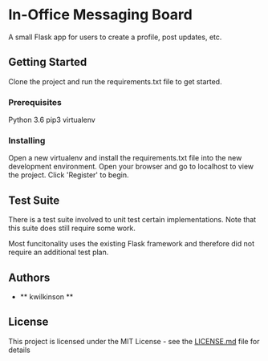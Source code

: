 # In-Office Messaging Board

A small Flask app for users to create a profile, post updates, etc.

## Getting Started

Clone the project and run the requirements.txt file to get started.

### Prerequisites

Python 3.6
pip3 
virtualenv

### Installing

Open a new virtualenv and install the requirements.txt file into the new development environment. 
Open your browser and go to localhost to view the project.
Click 'Register' to begin.

## Test Suite

There is a test suite involved to unit test certain implementations.
Note that this suite does still require some work.

Most funcitonality uses the existing Flask framework and therefore did not require an additional test plan.


## Authors

* ** kwilkinson **

## License

This project is licensed under the MIT License - see the [LICENSE.md](LICENSE.md) file for details
